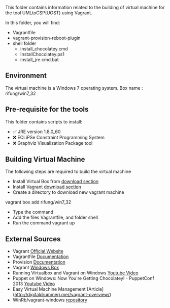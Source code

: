 This folder contains information related to the building of virtual machine for the tool UMLtoCSP(UOST) using Vagrant.

In this folder, you will find:
* Vagrantfile
* vagrant-provision-reboot-plugin
* shell folder
  * install_chocolatey.cmd
  * InstallChocolatey.ps1
  * install_jre.cmd.bat
  
Environment
-----
The virtual machine is a Windows 7 operating system.
Box name : rifung/win7_32

Pre-requisite for the tools
-----
This folder contains scripts to install: 
* :white_check_mark: JRE version 1.8.0_60  
* :x: ECLiPSe Constraint Programming System
* :x: Graphviz Visualization Package tool

Building Virtual Machine
-----
The following steps are required to build the virtual machine
* Install Virtual Box from [download section](https://www.virtualbox.org/wiki/Downloads)
* Install Vagrant [download section](https://www.vagrantup.com/)
* Create a directory to download new vagrant machine

 vagrant box add rifung/win7_32

* Type the command
* Add the files Vagrantfile, and folder shell
* Run the command vagrant up

External Sources
------
* Vagrant [Official Website](https://www.vagrantup.com/)
* Vagrantfile [Documentation](https://docs.vagrantup.com/v2/vagrantfile/index.html)
* Provision [Documentation](https://docs.vagrantup.com/v2/provisioning/index.html)
* Vagrant [Windows Box](https://atlas.hashicorp.com/modernIE/boxes/w7-ie11)
* Running Virtualbox and Vagrant on Windows [Youtube Video](https://www.youtube.com/watch?v=Jkf5g7L9dSE)
* Puppet on Windows: Now You're Getting Chocolatey! - PuppetConf 2013 [Youtube Video](https://www.youtube.com/watch?v=Im30wziOrBs)
* Easy Virtual Machine Management [Article] (http://digitaldrummerj.me//vagrant-overview/)
* WinRb/vagrant-windows [repository](https://github.com/WinRb/vagrant-windows)
